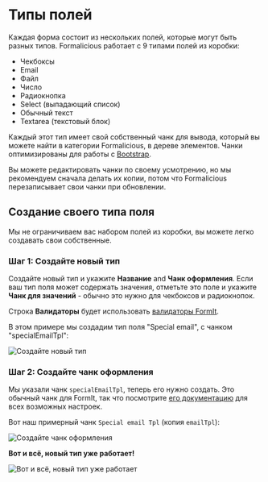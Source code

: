 # Типы полей

Каждая форма состоит из нескольких полей, которые могут быть разных типов. Formalicious работает с 9 типами полей из коробки:

- Чекбоксы
- Email
- Файл
- Число
- Радиокнопка
- Select (выпадающий список)
- Обычный текст
- Textarea (текстовый блок)

Каждый этот тип имеет свой собственный чанк для вывода, который вы можете найти в категории Formalicious, в дереве элементов.
Чанки оптимизированы для работы с [Bootstrap](http://getbootstrap.com).

Вы можете редактировать чанки по своему усмотрению, но мы рекомендуем сначала делать их копии, потом что Formalicious
перезаписывает свои чанки при обновлении.

## Создание своего типа поля

Мы не ограничиваем вас набором полей из коробки, вы можете легко создавать свои собственные.

### Шаг 1: Создайте новый тип

Создайте новый тип и укажите **Название** and **Чанк оформления**.
Если ваш тип поля может содержать значения, отметьте это поле и укажите **Чанк для значений** - обычно это нужно для чекбоксов и радиокнопок.

Строка **Валидаторы** будет использовать [валидаторы FormIt](https://docs.modx.com/extras/revo/formit/formit.validators).

В этом примере мы создадим тип поля "Special email", с чанком "specialEmailTpl":

![Создайте новый тип](https://file.modx.pro/files/d/7/a/d7ae1dc71e9b71a1a03521d584571b80.png)

### Шаг 2: Создайте чанк оформления

Мы указали чанк `specialEmailTpl`, теперь его нужно создать.
Это обычный чанк для FormIt, так что посмотрите [его документацию](https://docs.modx.com/extras/revo/formit/formit.tutorials-and-examples/) для всех возможных настроек.

Вот наш примерный чанк `Special email Tpl` (копия `emailTpl`):

![Создайте чанк оформления](https://file.modx.pro/files/4/6/7/46728999a4efeff2b6d556cf643cc8cc.png)

**Вот и всё, новый тип уже работает!**

![Вот и всё, новый тип уже работает](https://file.modx.pro/files/8/2/1/8214b0b96a62c7421e1df59477accbed.png)
